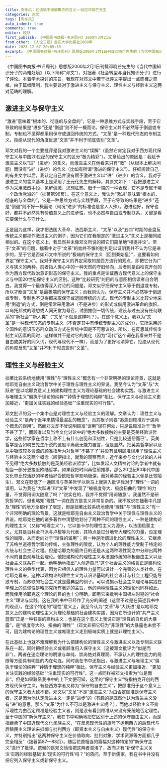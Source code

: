 ```yaml
---
title: 陶东风：在语境中理解概念的含义——回应邓晓芒先生
categories: 论文
tags: [陶东风]
auto_indent: true
comments: true
editor: 皎然
first_publish: 《中国图书商报·书评周刊》2000年3月21日
from_other: 《人论三题》重庆大学出版社2008年
date: 2023-12-07 20:09:39
excerpt: 《中国图书商报·书评周刊》思想版2000年2月1日刊载邓晓芒先生的《当代中国知识分子的两难处境》，对拙著《社会转型与当代知识分子》进行了评论。本着学术探讨的宗旨，我现在对邓文中若干批评文字提出一点商榷之商榷。由于篇幅限制，我主要谈对于激进主义与保守主义、理性主义与经验主义这两对范畴的理解。
---
```

《中国图书商报·书评周刊》思想版2000年2月1日刊载邓晓芒先生的《当代中国知识分子的两难处境》（以下简称“邓文”），对拙著《社会转型与当代知识分子》进行了评论。本着学术探讨的宗旨，我现在对邓文中若干批评文字提出一点商榷之商榷。由于篇幅限制，我主要谈对于激进主义与保守主义、理性主义与经验主义这两对范畴的理解。

## 激进主义与保守主义

“激进”意味着“根本的、彻底的与全盘的”，它是一种思维方式与实践手段，至于它导致的结果是“进步”还是“倒退”则不好一概而论。保守主义并不必然等于倒退或专制，专制也不见得都采用保守或退回传统的方式。“文革”是一种现代形态的专制主义，拒绝从现代的角度反思“文革”并不利于彻底告别“文革”。

邓文对我的一个主要批评是我对激进主义的“误解”（虽然它肯定我对于西方现代保守主义与中国20世纪的保守主义的区分“极为精彩”）。文章给出的原因是：我赋予激进主义以“进”（进步）的含义，而激进主义在他看来只有“激”（从根本上解决问题）而没有“进”（进步）的含义（比如有所谓“激进的保守主义”）。仔细阅读自己的有关文字以后，我认定自己并没有赋予激进主义以“进”（进步）的含义。我对于激进主义的含义基本上是采用了王元化先生的解释，其原文如下：“我把激进主义作为采用激烈手段、见解偏激、思想狂热、趋于一端的一种表现，它不是专属于哪一个政治党派的”（拙著第96页）。在这个意义上，我认为“激进”意味着“根本的、彻底的与全盘的”，它是一种思维方式与实践手段，至于它导致的结果是“进步”还是“倒退”则不好一概而论（何况“进步”的标准也是言人人殊）。激进也好，保守也好，都并不必然具有价值意义上的进步性，也不必然与自由或专制联系，关键是看它要保什么与守什么。

正是因为这祥，我才把法国大革命、法西斯主义、“文革”以及“五四”时期的全盘反传统主义都视作激进主义的例子，因为它们在我限定的“激进主义”含义上是相同或相似的。在这个意义上，我显然并未像邓文所说的把它们简单地“相提并论”。至于“文革”的问题，拙著中对于“文革”的始终不懈的批判足以证明我并不认为它是进步的，至于它是否如邓文中所说的“极端的保守主义（回到秦始皇）”，这要看如何界定“保守主义”。我对于保守主义的界定采取的是西方流行的观点，即把它分为广义与狭义的两种。前者指人类心中的一种天然的守旧倾向，后者则是由柏克开创的作为西方现代政治意识形态的保守主义。我的重点是论证西方现代意义上的保守主义与中国20世纪保守主义的区别。这种“比较研究”的目的与意图相信读者自会明白。我觉得一个最值得深入讨论的问题是，邓文似乎把保守主义等于倒退或专制，所以才断言“文革”是最极端的保守主义；而我则认为，保守主义并不必然等于倒退或专制，专制也不见得都采取保守或退回传统的方式。现代的专制主义比较少地采用“倒退”的方式，倒是常常采用激进（不是进步）的形式或借用激进革命的旗帜，以乌托邦式的理想或人间天堂为号召，试图推倒一切传统，建设与过去没有任何联系的“新社会”“新人类”（“文革”不就是这样吗？）。在这个意义上，我以为“文革”是一种现代形态的专制主义（不否定其中有传统专制主义的成分），它所采用的全国性的意识形态群众动员方式在传统中国是不可思议的。所以，在反思其传统专制主义因素的同时，这样做并不是对它的美化（因为“现代”这个词在我看来并不是自由或美好的同义词，现代与现代不一样），而是为了更好地清算它。拒绝从现代的角度反思“文革”并不利于彻底告别“文革”。

## 理性主义与经验主义

拙著比较系统地使用“理性”与“理性主义”概念有一个非常明确的理论背景，这就是哈耶克自由主义政治哲学中关于理性与理性主义的界说。我至今认为“文革”与“大跃进”是以哈耶克意义上的建构理性主义为理论基础的社会建构实践。与激进主义与唯理主义“偏执于理论的纯粹”“钟情于理想的纯粹”相比，保守主义与经验主义更加接近，“更加关注实践的经验基础”“注重现实的可行性”。

邓文批评的另一个集中点是对理性主义与经验主义的理解。文章认为：理性主义与经验主义“是两个近年来搞得最混乱的概念”，而其根子则要“追溯到顾准对于这两个概念的误用”。然而邓文却不曾说明顾准“误用”误在何处，只是说顾准对于“哲学不甚了了”，而顾准以及当今文化讨论中的“绝大多数接触的主要是英美经验派哲学，这些哲学家在哲学上称不上有什么创见和深刻性，只是比较通俗而已”。英美哲学是否如晓芒先生所说的这般平庸我无能力置言，但是显然，把英美哲学家以及从中吸取较多资源的顾准指斥为对哲学“不甚了了”并没有证明顾准误用了理性主义与经验主义这两个概念（顺便指出，就我的观察而言，近年来参与文化讨论的人并不见得“绝大多数接触的是英美经验派哲学”，比如发起人文精神讨论的学者中就有相当一部分更接近欧陆哲学。如果我把时间再往前推移，那么20世纪80年代中国文化界比较活跃的学者恰好受欧陆哲学影响极深，而对英美的经验主义倒是比较陌生）。邓文在贬低了一通顾准与英美哲学以后马上就转入批评我对于“理性”一词的误用，认为我在“大跃进”和“文革”中发现了“被极度夸大、极度扭曲的‘理性’的力量，不觉得用词太随意了吗？”说实在的，我并不觉得“用词随意”。我虽然不是研究哲学的，但也略知“理性”一词在西方是含义非常复杂的。我不敢说在拙著中凡提及“理性”的地方全都作了限定，但是拙著比较系统地使用“理性”与“理性主义”有一个非常明确的理论背景，这就是哈耶克自由主义政治哲学中关于理性与理性主义的界说。哈耶克在他的诸多著作中清楚地划分了两种不同的理性主义，一种是建构论的理性主义（又称“唯理主义”），它以笛卡尔的理性主义为源头，以法国启蒙主义，尤其是百科全书派与卢梭等为代表，其特点是过分地夸大理性的力量，否定理性的局限，从而走向对于“理性的滥用”；另一种是所谓进化论的理性主义，它继承了苏格兰道德哲学家的传统，主张理性的限度，认为个人的理性能力受制于特定的传统与社会生活过程。但是哈耶克的最终目的还是从这两种理性观念中分辨出两种不同的自由观与社会理论。他把建构论的理性主义与法国传统的积极自由主义以及社会主义联系在一起。他明确地指出“人创造自己”这个社会主义的格言正是建构论理性主义的典型代表，因为它相信人的理性力量可以设计一个完善的人类社会。在哈耶克看来，这种以建构论的理性主义为认识论基础的社会设计与社会工程只能导致专制，而苏联的社会主义就是最典型的例子。可以说揭示社会主义理论与实践在学理上的荒谬性是哈耶克所有著述的主旨，他的两种理性主义的理论也同样如此。而我使用哈耶克这个理论的目的也十分明确，即用它来批判中国极左时期的“社会主义”理论与实践。这在我的书中已经作了充分的阐述（这里不过是在简述我书中的观点）。在这个特定的“理性”意义上，我至今认为“文革”与“大跃进”是以哈耶克意义上的建构论理性主义为理论基础的社会建构实践，因为它所设计的“共产主义蓝图”正是一种狂妄的建构主义；也是在这个意义上我说它是“理性的自负的大暴露”，是“极度夸大的、扭曲的‘理性’”（邓文非把它归为“非理性”的大暴露也未尝不可，因为建构论的理性主义或唯理主义走到极端实质上就是非理性主义）。

在此基础上也就不难理解我为什么把建构论的理性主义与激进主义以及专制主义联系在一起，同时把经验主义或者顾准归入保守主义（这被邓文批评为“似是而非”）。两者在迷恋理论的明澈与单纯、崇尚绝对真理观、不承认人的理性能力的局限等方面具有明显的内在勾连。同时我在书中还指出，与激进主义与唯理主义“偏执于理论的纯粹”“钟情于理想的纯粹”相比，保守主义与经验主义更加接近，“更加关注实践的经验基础”“注重现实的可行性”。这一点同样被邓文指责为“似是而非”。但是如果联系我书中的上下文便可知，这里的“保守主义”特指柏克开创的西方现代保守主义，有些西方学者又称为“保守的自由主义”，把顾准归于这个意义上的保守主义者大致不错。邓文以“文革”不是“激进主义”为由否定顾准是保守主义者，这是因为他认定激进主义一定是“进步”的（有趣的是既然他认为激进主义没有“进”的意思，那么“文革”为什么不可以是激进主义呢？），而他以经验主义不排斥理性为由否定顾准是经验主义者，则是没有看到顾准从来没有笼统地否定理性。至于中国的“新保守主义”，我在书中明确地把它区别于上述的保守自由主义，而是指继承了中国近现代文化民族主义、“在反思现代性的旗号下运用西方的后现代与后殖民主义理论来抵御与批判西方（即资本主义与自由主义）现代性”的保守主义，并特别指出“这两种保守主义在价值取向、批判对象、学术资源等方面都几乎完全相反”（拙著第87—88页）。随后花费相当的篇幅对这种特定的“新保守主义”进行了批评。遗憾的是邓文恰恰把这两者混淆了，故而才有“新保守主义关注‘实践的经验基础’和‘现实的可行性’吗？”的质问。至于新儒家，我在书中并没有把它列入保守主义或新保守主义。